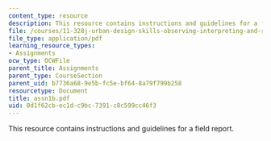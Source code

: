 ```yaml
---
content_type: resource
description: This resource contains instructions and guidelines for a field report.
file: /courses/11-328j-urban-design-skills-observing-interpreting-and-representing-the-city-fall-2004/0d1f62cbec1dc9bc7391c8c599cc46f3_assn1b.pdf
file_type: application/pdf
learning_resource_types:
- Assignments
ocw_type: OCWFile
parent_title: Assignments
parent_type: CourseSection
parent_uid: b7736a68-9e5b-fc5e-bf64-8a79f799b258
resourcetype: Document
title: assn1b.pdf
uid: 0d1f62cb-ec1d-c9bc-7391-c8c599cc46f3
---
```

This resource contains instructions and guidelines for a field report.

